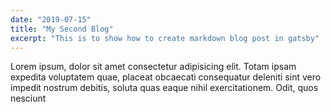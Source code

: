 ```yaml
---
date: "2019-07-15"
title: "My Second Blog"
excerpt: "This is to show how to create markdown blog post in gatsby"
---
```


Lorem ipsum, dolor sit amet consectetur adipisicing elit. Totam ipsam expedita voluptatem quae, placeat obcaecati consequatur deleniti sint vero impedit nostrum debitis, soluta quas eaque nihil exercitationem. Odit, quos nesciunt

